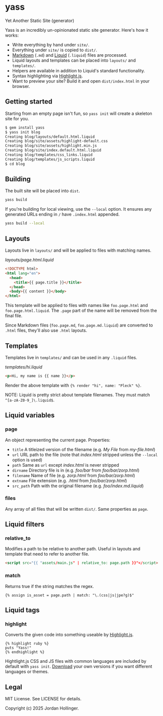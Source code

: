 # yass

Yet Another Static Site (generator)

Yass is an incredibly un-opinionated static site generator. Here's how it works:

* Write everything by hand under `site/`.
* Everything under `site/` is copied to `dist/`.
* [Markdown](https://commonmark.org/) (`.md`) and [Liquid](https://shopify.github.io/liquid/) (`.liquid`) files are processed.
* Liquid layouts and templates can be placed into `layouts/` and `templates/`.
* Helpers are available in addition to Liquid's standard functionality.
* Syntax highlighting via [Highlight.js](https://highlightjs.org/).
* Want to preview your site? Build it and open `dist/index.html` in your browser.

## Getting started

Starting from an empty page isn't fun, so `yass init` will create a skeleton site for you.

```bash
$ gem install yass
$ yass init blog
Creating blog/layouts/default.html.liquid
Creating blog/site/assets/highlight-default.css
Creating blog/site/assets/highlight.min.js
Creating blog/site/index.default.html.liquid
Creating blog/templates/css_links.liquid
Creating blog/templates/js_scripts.liquid
$ cd blog
```

## Building

The built site will be placed into `dist`.

```bash
yass build
```

If you're building for local viewing, use the `--local` option. It ensures any generated URLs ending in `/` have `.index.html` appended.

```bash
yass build --local
```

## Layouts

Layouts live in `layouts/` and will be applied to files with matching names.

*layouts/page.html.liquid*

```html
<!DOCTYPE html>
<html lang="en">
  <head>
    <title>{{ page.title }}</title>
  </head>
  <body>{{ content }}</body>
</html>
```

This template will be applied to files with names like `foo.page.html` and `foo.page.html.liquid`. The `.page` part of the name will be removed from the final file.

Since Markdown files (`foo.page.md`, `foo.page.md.liquid`) are converted to `.html` files, they'll also use `.html` layouts.

## Templates

Templates live in `templates/` and can be used in any `.liquid` files.

*templates/hi.liquid*

```html
<p>Hi, my name is {{ name }}</p>
```

Render the above template with `{% render "hi", name: "Pleck" %}`.

NOTE: Liquid is pretty strict about template filenames. They must match `^[a-zA-Z0-9_]\.liquid$`.

## Liquid variables

### page

An object representing the current page. Properties:

* `title` A titleized version of the filename (e.g. *My File* from *my-file.html*)
* `url` URL path to the file (note that *index.html* stripped unless the `--local` option is used)
* `path` Same as `url` except *index.html* is never stripped
* `dirname` Directory file is in (e.g. *foo/bar* from *foo/bar/zorp.html*)
* `filename` Name of file (e.g. *zorp.html* from *foo/bar/zorp.html*)
* `extname` File extension (e.g. *.html* from *foo/bar/zorp.html*)
* `src_path` Path with the original filename (e.g. *foo/index.md.liquid*)

### files

Any array of all files that will be written `dist/`. Same properties as `page`.

## Liquid filters

### relative_to

Modifies a path to be relative to another path. Useful in layouts and template that need to refer to another file.

```html
<script src="{{ "assets/main.js" | relative_to: page.path }}"</script>
```

### match

Returns true if the string matches the regex.

```liquid
{% assign is_asset = page.path | match: "\.(css|js|jpe?g)$"
```

## Liquid tags

### highlight

Converts the given code into something useable by [Highlight.js](https://highlightjs.org/).

```liquid
{% highlight ruby %}
puts "Yass!"
{% endhighlight %}
```

Hightlight.js CSS and JS files with common languages are included by default with `yass init`. [Download](https://highlightjs.org/download) your own versions if you want different languages or themes.

## Legal

MIT License. See LICENSE for details.

Copyright (c) 2025 Jordan Hollinger.
